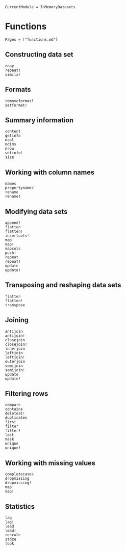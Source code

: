 ```@meta
CurrentModule = InMemoryDatasets
```

# Functions

```@index
Pages = ["functions.md"]
```

## Constructing data set
```@docs
copy
repeat!
similar
```

## Formats
```@docs
removeformat!
setformat!
```

## Summary information
```@docs
content
getinfo
ncol
ndims
nrow
setinfo!
size
```

## Working with column names
```@docs
names
propertynames
rename
rename!
```

## Modifying data sets
```@docs
append!
flatten
flatten!
insertcols!
map
map!
mapcols
push!
repeat
repeat!
update
update!
```

## Transposing and reshaping data sets
```@docs
flatten
flatten!
transpose
```

## Joining
```@docs
antijoin
antijoin!
closejoin
closejoin!
innerjoin
leftjoin
leftjoin!
outerjoin
semijoin
semijoin!
update
update!
```

## Filtering rows
```@docs
compare
contains
deleteat!
duplicates
first
filter
filter!
last
mask
unique
unique!
```

## Working with missing values
```@docs
completecases
dropmissing
dropmissing!
map
map!
```

## Statistics
```@docs
lag
lag!
lead
lead!
rescale
stdze
topk
```

